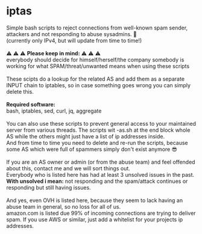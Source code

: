 # iptas
Simple bash scripts to reject connections from well-known spam sender, attackers and not responding to abuse sysadmins. :cursing_face:
<br>
(currently only IPv4, but will update from time to time!)
<br><br>
:warning: :warning: :warning: <b>Please keep in mind:</b> :warning: :warning: :warning:
<br>
everybody should decide for himself/herself/the company somebody is working for what SPAM/threat/unwanted means when using these scripts
<br><br>
These scipts do a lookup for the related AS and add them as a separate INPUT chain to iptables, so in case something goes wrong you can simply delete this.
<br><br>
<b>Required software:</b>
<br>
bash, iptables, sed, curl, jq, aggregate
<br><br>
You can also use these scripts to prevent general access to your maintained server from various threads. The scripts wit -as.sh at the end block whole AS while the others might just have a list of ip addresses inside.
<br>
And from time to time you need to delete and re-run the scripts, because some AS which were full of spammers simply don't exist anymore :sunglasses:
<br><br>
If you are an AS owner or admin (or from the abuse team) and feel offended about this, contact me and we will sort things out.
<br>
Everybody who is listed here has had at least 3 unsolved issues in the past.
<br>
<b>With unsolved i mean:</b> not responding and the spam/attack continues or responding but still having issues.
<br><br>
And yes, even OVH is listed here, because they seem to lack having an abuse team in general, so no loss for all of us.
<br>
amazon.com is listed due 99% of incoming connections are trying to deliver spam. If you use AWS or similar, just add a whitelist for your projects ip addresses.
